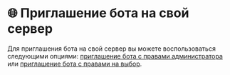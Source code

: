 # 🌐 Приглашение бота на свой сервер

Для приглашения бота на свой сервер вы можете воспользоваться следующими опциями: [приглашение бота с правами администратора](https://snk.wtf/b-full) или [приглашение бота с правами на выбор](https://snk.wtf/b-limited).
